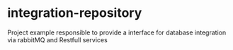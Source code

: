 # integration-repository
Project example responsible to provide a interface for database integration  via rabbitMQ and Restfull services
